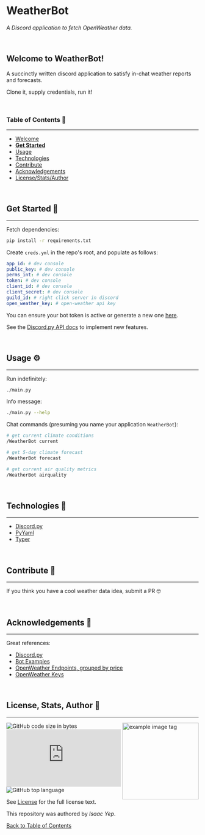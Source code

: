 # **WeatherBot**
*A Discord application to fetch OpenWeather data.*

<br />

## **Welcome to WeatherBot!**
A succinctly written discord application to satisfy in-chat weather reports and forecasts.

Clone it, supply credentials, run it!

<br />

### **Table of Contents** 📖
<hr>

  - [Welcome](#welcome-to-REPO)
  - [**Get Started**](#get-started-)
  - [Usage](#usage-)
  - [Technologies](#technologies-)
  - [Contribute](#Contribute-)
  - [Acknowledgements](#acknowledgements-)
  - [License/Stats/Author](#license-stats-author-)

<br />

## **Get Started 🚀**
<hr>

Fetch dependencies:
```sh
pip install -r requirements.txt
```

Create `creds.yml`  in the repo's root, and populate as follows:
```yaml
app_id: # dev console
public_key: # dev console
perms_int: # dev console
token: # dev console
client_id: # dev console
client_secret: # dev console
guild_id: # right click server in discord
open_weather_key: # open-weather api key
```

You can ensure your bot token is active or generate a new one [here](https://discord.com/developers/applications/1071317419039141929/bot).

See the [Discord.py API docs](https://discordpy.readthedocs.io/en/stable/api.html) to implement new features.

<br />

## **Usage ⚙**
<hr>

Run indefinitely:
```sh
./main.py
```

Info message:
```sh
./main.py --help
```

Chat commands (presuming you name your application `WeatherBot`):
```sh
# get current climate conditions
/WeatherBot current

# get 5-day climate forecast
/WeatherBot forecast

# get current air quality metrics
/WeatherBot airquality
```

<br />

## **Technologies 🧰**
<hr>

  - [Discord.py](https://google.com)
  - [PyYaml](https://google.com)
  - [Typer](https://typer.tiangolo.com/)

<br />

## **Contribute 🤝**
<hr>

If you think you have a cool weather data idea, submit a PR 🤓

<br />

## **Acknowledgements 💙**
<hr>

Great references:
- [Discord.py](https://google.com)
- [Bot Examples](https://github.com/Rapptz/discord.py/tree/v2.1.1/examples)
- [OpenWeather Endpoints, grouped by price](https://openweathermap.org/price#weather)
- [OpenWeather Keys](https://home.openweathermap.org/api_keys)

<br />

## **License, Stats, Author 📜**
<hr>

<img align="right" alt="example image tag" src="https://i.imgur.com/jtNwEWu.png" width="200" />

<!-- badge cluster -->
![GitHub code size in bytes](https://img.shields.io/github/languages/code-size/anthonybench/weather-bot) ![PyPI](https://img.shields.io/pypi/v/discord.py) ![GitHub top language](https://img.shields.io/github/languages/top/anthonybench/weather-bot)
<!-- / -->

See [License](LICENSE) for the full license text.

This repository was authored by *Isaac Yep*.

[Back to Table of Contents](#table-of-contents-)